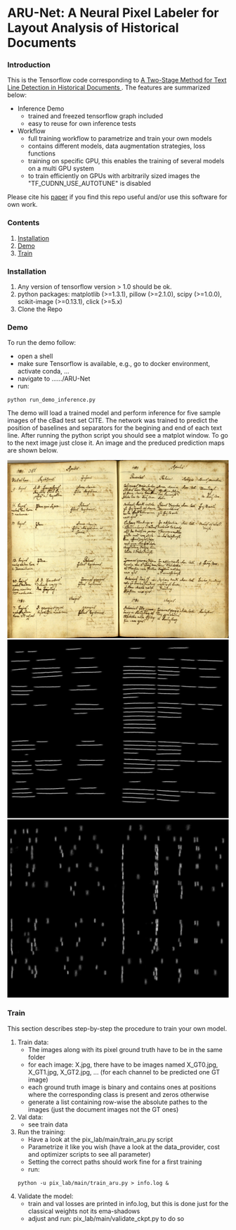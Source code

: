 # ARU-Net: A Neural Pixel Labeler for Layout Analysis of Historical Documents

### Introduction 
This is the Tensorflow code corresponding to [A Two-Stage Method for Text Line Detection in Historical Documents
](TBD).
The features are summarized below:
+ Inference Demo
    + trained and freezed tensorflow graph included
    + easy to reuse for own inference tests
+ Workflow 
    + full training workflow to parametrize and train your own models
    + contains different models, data augmentation strategies, loss functions 
    + training on specific GPU, this enables the training of several models on a multi GPU system
    + to train efficiently on GPUs with arbitrarily sized images the "TF_CUDNN_USE_AUTOTUNE" is disabled

Please cite his [paper](TBD) if you find this repo useful and/or use this software for own work.

### Contents
1. [Installation](#installation)
2. [Demo](#demo)
3. [Train](#train)

### Installation
1. Any version of tensorflow version > 1.0 should be ok.
2. python packages: matplotlib (>=1.3.1), pillow (>=2.1.0), scipy (>=1.0.0), scikit-image (>=0.13.1), click (>=5.x)
3. Clone the Repo

### Demo
To run the demo follow:
+ open a shell
+ make sure Tensorflow is available, e.g., go to docker environment, activate conda, ... 
+ navigate to ....../ARU-Net
+ run:
```
python run_demo_inference.py 
```

The demo will load a trained model and perform inference for five sample images of the cBad test set CITE.
The network was trained to predict the position of baselines and separators for the begining and end of each text line.
After running the python script you should see a matplot window. To go to the next image just close it.
An image and the preduced prediction maps are shown below.

![image_1](demo_images/T_Freyung_005-01_0247.jpg)
![image_2](demo_images/pred_ch0.jpg)
![image_3](demo_images/pred_ch1.jpg)


### Train
This section describes step-by-step the procedure to train your own model.

1. Train data: 
    + The images along with its pixel ground truth have to be in the same folder
    + for each image:  X.jpg, there have to be images named X_GT0.jpg, X_GT1.jpg, X_GT2.jpg, ... (for each channel to be predicted one GT image)
    + each ground truth image is binary and contains ones at positions where the corresponding class is present and zeros otherwise
    + generate a list containing row-wise the absolute pathes to the images (just the document images not the GT ones)
2. Val data:
    + see train data
3. Run the training:
    + Have a look at the pix_lab/main/train_aru.py script
    + Parametrize it like you wish (have a look at the data_provider, cost and optimizer scripts to see all parameter)
    + Setting the correct paths should work fine for a first training
    + run:
    ```
    python -u pix_lab/main/train_aru.py > info.log &
    ```
4. Validate the model:
    + train and val losses are printed in info.log, but this is done just for the classical weights not its ema-shadows
    + adjust and run: pix_lab/main/validate_ckpt.py to do so
